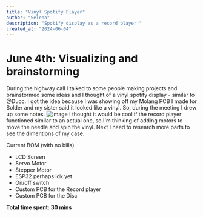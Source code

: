 ```yaml
---
title: "Vinyl Spotify Player"
author: "Selena"
description: "Spotify display as a record player!"
created_at: "2024-06-04"
---
```

# June 4th: Visualizing and brainstorming
During the highway call I talked to some people making projects and brainstormed some ideas and I thought of a vinyl spotify display - similar to @Ducc. I got the idea because I was showing off my Molang PCB I made for Solder and my sister said it looked like a vinyl. So, during the meeting I drew up some notes.
![image](https://github.com/user-attachments/assets/73d487c6-6fed-4254-bf95-eb144c301187)
I thought it would be cool if the record player functioned similar to an actual one, so I'm thinking of adding motors to move the needle and spin the vinyl. Next I need to research more parts to see the dimentions of my case. 

Current BOM (with no bills)
- LCD Screen
- Servo Motor
- Stepper Motor
- ESP32 perhaps idk yet
- On/off switch
- Custom PCB for the Record player
- Custom PCB for the Disc
  
**Total time spent: 30 mins**
